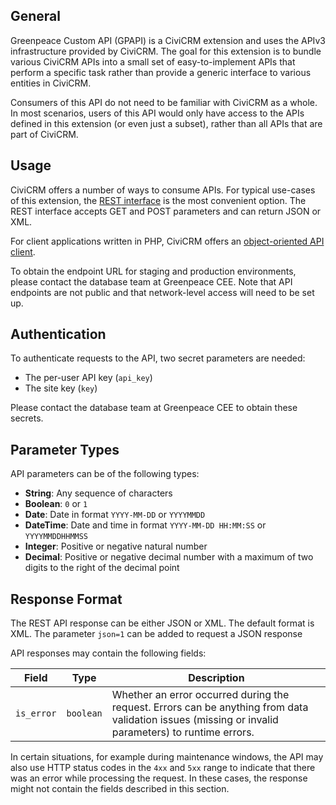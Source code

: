 ## General

Greenpeace Custom API (GPAPI) is a CiviCRM extension and uses the APIv3
infrastructure provided by CiviCRM. The goal for this extension is to bundle
various CiviCRM APIs into a small set of easy-to-implement APIs that perform a
specific task rather than provide a generic interface to various entities in
CiviCRM.

Consumers of this API do not need to be familiar with CiviCRM as a whole.
In most scenarios, users of this API would only have access to the APIs defined
in this extension (or even just a subset), rather than all APIs that are part of
CiviCRM.

## Usage

CiviCRM offers a number of ways to consume APIs. For typical use-cases of
this extension, the [REST interface] is the most convenient option. The REST
interface accepts GET and POST parameters and can return JSON or XML.

For client applications written in PHP, CiviCRM offers an
[object-oriented API client].

To obtain the endpoint URL for staging and production environments, please
contact the database team at Greenpeace CEE. Note that API endpoints are not
public and that network-level access will need to be set up.

## Authentication

To authenticate requests to the API, two secret parameters are needed:

- The per-user API key (`api_key`)
- The site key (`key`)

Please contact the database team at Greenpeace CEE to obtain these secrets.

## Parameter Types

API parameters can be of the following types:

- **String**: Any sequence of characters
- **Boolean**: `0` or `1`
- **Date**: Date in format `YYYY-MM-DD` or `YYYYMMDD`
- **DateTime**: Date and time in format `YYYY-MM-DD HH:MM:SS` or `YYYYMMDDHHMMSS`
- **Integer**: Positive or negative natural number
- **Decimal**: Positive or negative decimal number with a maximum of two digits
  to the right of the decimal point

## Response Format

The REST API response can be either JSON or XML. The default format is XML. The
parameter `json=1` can be added to request a JSON response

API responses may contain the following fields:

| Field | Type | Description |
| --------------- | ------------- | ----------------------------------------- |
| `is_error` | `boolean`  | Whether an error occurred during the request. Errors can be anything from data validation issues (missing or invalid parameters) to runtime errors. |

In certain situations, for example during maintenance windows, the API may also
use HTTP status codes in the `4xx` and `5xx` range to indicate that there was an
error while processing the request. In these cases, the response might not
contain the fields described in this section.

[REST interface]: https://docs.civicrm.org/dev/en/latest/api/usage/#rest
[object-oriented API client]: https://docs.civicrm.org/dev/en/latest/api/usage/#php-classapiphp